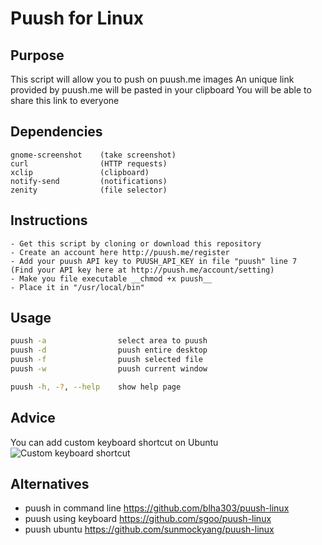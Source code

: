 Puush for Linux
=====================

## Purpose
This script will allow you to push on puush.me images
An unique link provided by puush.me will be pasted in your clipboard
You will be able to share this link to everyone

## Dependencies
	gnome-screenshot	(take screenshot)
	curl				(HTTP requests)
	xclip				(clipboard)
	notify-send 		(notifications)
	zenity 				(file selector)

## Instructions
	- Get this script by cloning or download this repository
	- Create an account here http://puush.me/register
	- Add your puush API key to PUUSH_API_KEY in file "puush" line 7
	(Find your API key here at http://puush.me/account/setting)
	- Make you file executable __chmod +x puush__
	- Place it in "/usr/local/bin"

## Usage
``` bash
puush -a 				select area to puush
puush -d 				puush entire desktop
puush -f 				puush selected file
puush -w 				puush current window

puush -h, -?, --help 	show help page
```

## Advice
You can add custom keyboard shortcut on Ubuntu
![Custom keyboard shortcut]()

## Alternatives
- puush in command line https://github.com/blha303/puush-linux
- puush using keyboard https://github.com/sgoo/puush-linux
- puush ubuntu https://github.com/sunmockyang/puush-linux
